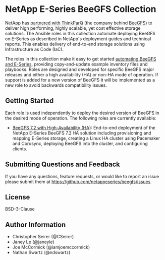 NetApp E-Series BeeGFS Collection
=================================
NetApp has [partnered with ThinkParQ](https://blog.netapp.com/solution-support-for-beegfs-and-e-series/) (the company behind [BeeGFS](https://blog.netapp.com/beegfs-for-beginners/)) to deliver high performing, highly scalable, yet cost effective storage solutions. The Ansible roles in this collection automate deploying BeeGFS on E-Series as described in NetApp's deployment guides and technical reports. This enables delivery of end-to-end storage solutions using Infrastructure as Code (IaC). 

The roles in this collection make it easy to get started [automating BeeGFS and E-Series](https://blog.netapp.com/deploying-beegfs-eseries), providing copy-and-update example inventory files and playbooks. Roles are designed and developed for specific BeeGFS major releases and either a high availability (HA) or non-HA mode of operation. If support is added for a new version of BeeGFS it will be implemented as a new role to avoid backwards compatibility issues.

Getting Started
---------------
Each role is used independently to deploy the desired version of BeeGFS in the desired mode of operation. The following roles are currently available:

* [BeeGFS 7.2 with High-Availability (HA)](https://github.com/netappeseries/beegfs/blob/master/roles/beegfs_ha_7_2/README.md): End-to-end deployment of the NetApp E-Series BeeGFS 7.2 HA solution including provisioning and mapping E-Series storage, creating a Linux HA cluster using Pacemaker and Corosync, deploying BeeGFS into the cluster, and configuring clients.

Submitting Questions and Feedback
---------------------------------
If you have any questions, feature requests, or would like to report an issue please submit them at https://github.com/netappeseries/beegfs/issues.

License
-------
BSD-3-Clause

Author Information
------------------
- Christopher Seirer (@CSeirer)
- Janey Le (@janeyle)
- Joe McCormick (@iamjoemccormick)
- Nathan Swartz (@ndswartz)
